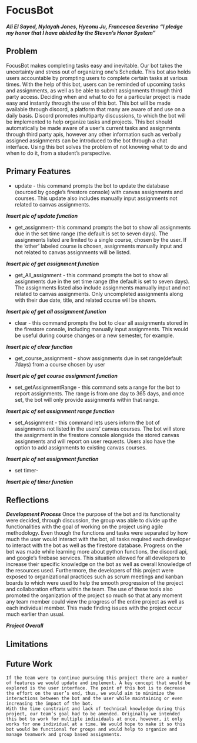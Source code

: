 # FocusBot
***Ali El Sayed, Nylayah Jones, Hyeonu Ju, Francesca Severino***
***“I pledge my honor that I have abided by the Steven’s Honor System”***
## Problem

FocusBot makes completing tasks easy and inevitable. Our bot takes the uncertainty and stress out of organizing one's Schedule. This bot also holds users accountable by prompting users to complete certain tasks at various times. With the help of this bot, users can be reminded of upcoming tasks and assignments, as well as be able to submit assignments through third party access. Deciding when and what to do for a particular project is made easy and instantly through the use of this bot.
This bot will be made available through discord, a platform that many are aware of and use on a daily basis. Discord promotes multiparty discussions, to which the bot will be implemented to help organize tasks and projects. This bot should automatically be made aware of a user's current tasks and assignments through third party apis, however any other information such as verbally assigned assignments can be introduced to the bot through a chat interface.
Using this bot solves the problem of not knowing what to do and when to do it, from a student’s perspective.




## Primary Features
- update - this command prompts the bot to update the database (sourced by google’s firestore console) with canvas assignments and courses. This update also includes manually input assignments not related to canvas assignments.

***Insert pic of update function***

- get_assignment- this command prompts the bot to show all assignments due in the set time range (the default is set to seven days). The assignments listed are limited to a single course, chosen by the user. If the ‘other’ labeled course is chosen, assignments manually input and not related to canvas assignments will be listed.

***Insert pic of get assignment function***

- get_All_assignment -  this command prompts the bot to show all assignments due in the set time range (the default is set to seven days). The assignments listed also include assignments manually input and not related to canvas assignments. Only uncompleted assignments along with their due date, title, and related course will be shown.

***Insert pic of get all assignment function***

- clear - this command prompts the bot to clear all assignments stored in the firestore console, including manually input assignments. This would be useful during course changes or a new semester, for example.

***Insert pic of clear function***

- get_course_assignment - show assignments due in set range(default 7days) from a course chosen by user

***Insert pic of get course assignment function***

- set_getAssignmentRange - this command sets a range for the bot to report assignments. The range is from one day to 365 days, and once set, the bot will only provide assignments within that range.

***Insert pic of set assignment range function***

- set_Assignment - this command lets users inform the bot of assignments not listed in the users’ canvas courses. The bot will store the assignment in the firestore console alongside the stored canvas assignments and will report on user requests. Users also have the option to add assignments to existing canvas courses.

***Insert pic of set assignment function***

- set timer-

***Insert pic of timer function***



## Reflections
***Development Process***
Once the purpose of the bot and its functionality were decided, through discussion, the group was able to divide up the functionalities with the goal of working on the project using agile methodology. Even though the functions and tasks were separated by how much the user would interact with the bot, all tasks required each developer to interact with the bot as well as the firestore database. Progress on the bot was made while learning more about python functions, the discord api, and google’s firebase services. This situation allowed for all developers to increase their specific knowledge on the bot as well as overall knowledge of the resources used. Furthermore, the developers of this project were exposed to organizational practices such as scrum meetings and kanban boards to which were used to help the smooth progression of the project and collaboration efforts within the team. The use of these tools also promoted the organization of the project so much so that at any moment any team member could view the progress of the entire project as well as each individual member. This made finding issues with the project occur much earlier than usual.

***Project Overall***



## Limitations




## Future Work
	If the team were to continue pursuing this project there are a number of features we would update and implement. A key concept that would be explored is the user interface. The point of this bot is to decrease the effort on the user’s end, thus, we would aim to minimize the interactions between the bot and the user while maintaining or even increasing the impact of the bot. 
	With the time constraint and lack of technical knowledge during this project, our team’s goal had to be amended. Originally we intended this bot to work for multiple individuals at once, however, it only works for one individual at a time. We would hope to make it so this bot would be functional for groups and would help to organize and manage teamwork and group based assignments.
